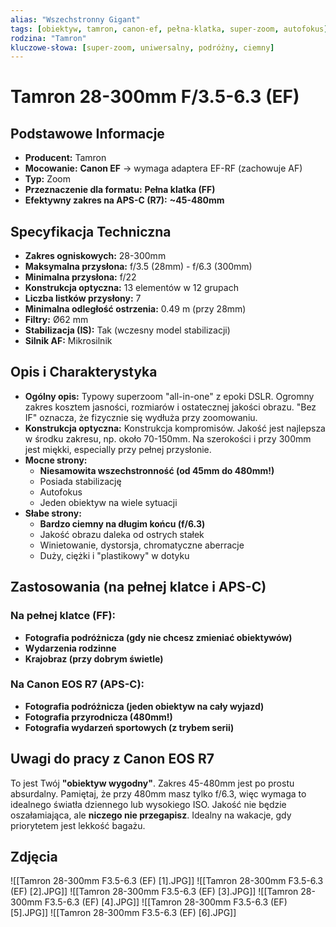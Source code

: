 ```yaml
---
alias: "Wszechstronny Gigant"
tags: [obiektyw, tamron, canon-ef, pełna-klatka, super-zoom, autofokus]
rodzina: "Tamron"
kluczowe-słowa: [super-zoom, uniwersalny, podróżny, ciemny]
---
```


# Tamron 28-300mm F/3.5-6.3 (EF)

## Podstawowe Informacje
- **Producent:** Tamron
- **Mocowanie:** **Canon EF** → wymaga adaptera EF-RF (zachowuje AF)
- **Typ:** Zoom
- **Przeznaczenie dla formatu:** **Pełna klatka (FF)**
- **Efektywny zakres na APS-C (R7):** **~45-480mm**

## Specyfikacja Techniczna
- **Zakres ogniskowych:** 28-300mm
- **Maksymalna przysłona:** f/3.5 (28mm) - f/6.3 (300mm)
- **Minimalna przysłona:** f/22
- **Konstrukcja optyczna:** 13 elementów w 12 grupach
- **Liczba listków przysłony:** 7
- **Minimalna odległość ostrzenia:** 0.49 m (przy 28mm)
- **Filtry:** Ø62 mm
- **Stabilizacja (IS):** Tak (wczesny model stabilizacji)
- **Silnik AF:** Mikrosilnik

## Opis i Charakterystyka
- **Ogólny opis:** Typowy superzoom "all-in-one" z epoki DSLR. Ogromny zakres kosztem jasności, rozmiarów i ostatecznej jakości obrazu. "Bez IF" oznacza, że fizycznie się wydłuża przy zoomowaniu.
- **Konstrukcja optyczna:** Konstrukcja kompromisów. Jakość jest najlepsza w środku zakresu, np. około 70-150mm. Na szerokości i przy 300mm jest miękki, especially przy pełnej przysłonie.
- **Mocne strony:**
    - **Niesamowita wszechstronność (od 45mm do 480mm!)**
    - Posiada stabilizację
    - Autofokus
    - Jeden obiektyw na wiele sytuacji
- **Słabe strony:**
    - **Bardzo ciemny na długim końcu (f/6.3)**
    - Jakość obrazu daleka od ostrych stałek
    - Winietowanie, dystorsja, chromatyczne aberracje
    - Duży, ciężki i "plastikowy" w dotyku

## Zastosowania (na pełnej klatce i APS-C)
### Na pełnej klatce (FF):
- **Fotografia podróżnicza (gdy nie chcesz zmieniać obiektywów)**
- **Wydarzenia rodzinne**
- **Krajobraz (przy dobrym świetle)**

### Na Canon EOS R7 (APS-C):
- **Fotografia podróżnicza (jeden obiektyw na cały wyjazd)**
- **Fotografia przyrodnicza (480mm!)**
- **Fotografia wydarzeń sportowych (z trybem serii)**

## Uwagi do pracy z Canon EOS R7
To jest Twój **"obiektyw wygodny"**. Zakres 45-480mm jest po prostu absurdalny. Pamiętaj, że przy 480mm masz tylko f/6.3, więc wymaga to idealnego światła dziennego lub wysokiego ISO. Jakość nie będzie oszałamiająca, ale **niczego nie przegapisz**. Idealny na wakacje, gdy priorytetem jest lekkość bagażu.

## Zdjęcia
![[Tamron 28-300mm F3.5-6.3 (EF) [1].JPG]]
![[Tamron 28-300mm F3.5-6.3 (EF) [2].JPG]]
![[Tamron 28-300mm F3.5-6.3 (EF) [3].JPG]]
![[Tamron 28-300mm F3.5-6.3 (EF) [4].JPG]]
![[Tamron 28-300mm F3.5-6.3 (EF) [5].JPG]]
![[Tamron 28-300mm F3.5-6.3 (EF) [6].JPG]]
